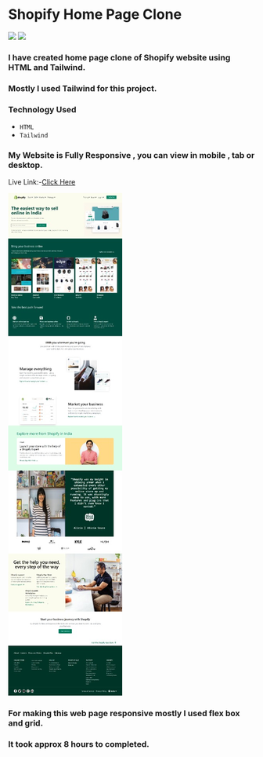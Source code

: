 # Shopify Home Page Clone
![](https://img.shields.io/badge/iNeuron-orange)
![](https://img.shields.io/badge/Hitesh%20Chaoudhry-LCO-g)

### I have created home page clone of Shopify website using HTML and Tailwind.
### Mostly I used Tailwind for this project.

### Technology Used
  - ` HTML `
  - ` Tailwind `
### My Website is Fully Responsive , you can view in mobile , tab or desktop.

Live Link:-[Click Here](https://shopify-home-page-clone.netlify.app/)

![Picture of my Project ](./images/web-page.jpg)

### For making this web page responsive mostly I used flex box and grid.

### It took approx 8 hours to completed.

